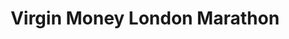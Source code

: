 ---
category: history
published: true
highlight: true
title: Virgin Money London Marathon
event_date: '2016-04-28'
country: GBR
distance: '42,195'
time: '03:09:37'
ranking: '3139'
surface: Asphalt
---